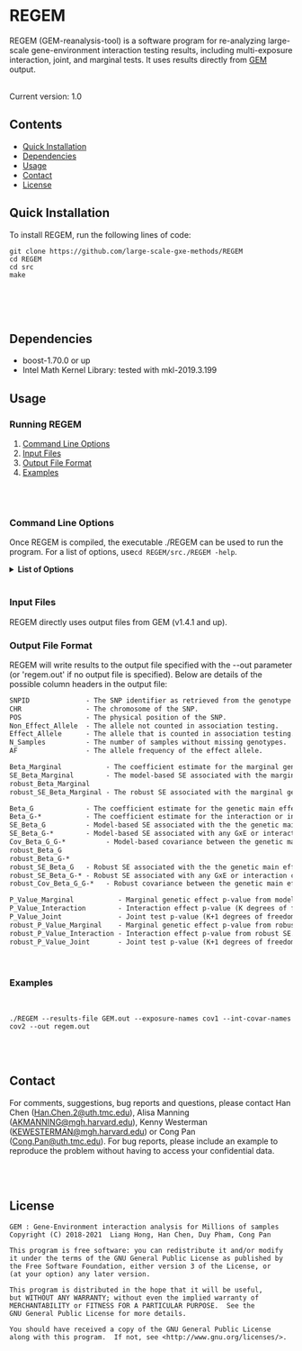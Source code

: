 # REGEM

REGEM (GEM-reanalysis-tool) is a software program for re-analyzing large-scale gene-environment interaction testing results, including multi-exposure interaction, joint, and marginal tests. It uses results directly from [GEM](https://github.com/large-scale-gxe-methods/GEM) output.

<br />
Current version: 1.0

<br />

## Contents
- [Quick Installation](#quick-installation)
- [Dependencies](#dependencies)
- [Usage](#usage)
- [Contact](#contact)
- [License](#license)

## Quick Installation

To install REGEM, run the following lines of code:
 ```
git clone https://github.com/large-scale-gxe-methods/REGEM
cd REGEM
cd src
make
 ```
<br />
<br />
<br />

## Dependencies

- boost-1.70.0 or up
- Intel Math Kernel Library: tested with mkl-2019.3.199

## Usage

### Running REGEM

1. [Command Line Options](#command-line-options)
1. [Input Files](#input-files)
1. [Output File Format](#output-file-format)
1. [Examples](#examples)

<br /> 
<br />

### Command Line Options
Once REGEM is compiled, the executable ./REGEM can be used to run the program.
For a list of options, use```cd REGEM/src./REGEM -help```.

<details>
     <summary> <b>List of Options</b> </summary>

```
General Options:

   --help                
	Prints available options and exits.
   --version             
	Prints the version of REGEM and exits.


Input File Options:
   --results-file        
	Path to the GEM results file.
   --out                
	Full path and extension to where REGEM output results.
        Default: regem.out


Phenotype File Options:
   --exposure-names      
	One or more column names in the phenotype file naming the exposure(s) to be included in interaction tests.
   --int-covar-names     
	Any column names in the phenotype file naming the covariate(s) for which interactions should be included for adjustment (mutually exclusive with --exposure-names).


Filtering Options:
   --maf                 
	Threshold to filter variants based on the minor allele frequency.
        Default: 0.001
   --miss-geno-cutoff    
	Threshold to filter variants based on the missing genotype rate.
        Default: 0.05
```
</details>

<br /> 

### Input Files

REGEM directly uses output files from GEM (v1.4.1 and up).

### Output File Format

REGEM will write results to the output file specified with the --out parameter (or 'regem.out' if no output file is specified).
Below are details of the possible column headers in the output file:

```diff 
SNPID              - The SNP identifier as retrieved from the genotype file.
CHR                - The chromosome of the SNP.
POS                - The physical position of the SNP. 
Non_Effect_Allele  - The allele not counted in association testing.  
Effect_Allele      - The allele that is counted in association testing.  
N_Samples          - The number of samples without missing genotypes.
AF                 - The allele frequency of the effect allele.      

Beta_Marginal           - The coefficient estimate for the marginal genetic effect (i.e., from a model with no interaction terms).
SE_Beta_Marginal        - The model-based SE associated with the marginal genetic effect estimate.  
robust_Beta_Marginal  
robust_SE_Beta_Marginal - The robust SE associated with the marginal genetic effect estimate.

Beta_G             - The coefficient estimate for the genetic main effect (G).
Beta_G-*           - The coefficient estimate for the interaction or interaction covariate terms.
SE_Beta_G          - Model-based SE associated with the the genetic main effect (G).  
SE_Beta_G-*        - Model-based SE associated with any GxE or interaction covariate terms.
Cov_Beta_G_G-*          - Model-based covariance between the genetic main effect (G) and any GxE or interaction covariate terms.  
robust_Beta_G  
robust_Beta_G-*    
robust_SE_Beta_G   - Robust SE associated with the the genetic main effect (G).  
robust_SE_Beta_G-* - Robust SE associated with any GxE or interaction covariate terms.
robust_Cov_Beta_G_G-*   - Robust covariance between the genetic main effect (G) and any GxE or interaction covariate terms.   

P_Value_Marginal           - Marginal genetic effect p-value from model-based SE.
P_Value_Interaction        - Interaction effect p-value (K degrees of freedom test of interaction effect) from model-based SE. (K is number of major exposures)
P_Value_Joint              - Joint test p-value (K+1 degrees of freedom test of genetic and interaction effect) from model-based SE.
robust_P_Value_Marginal    - Marginal genetic effect p-value from robust SE.
robust_P_Value_Interaction - Interaction effect p-value from robust SE.
robust_P_Value_Joint       - Joint test p-value (K+1 degrees of freedom test of genetic and interaction effect) from robust SE.
```

<br />

### Examples
<br />

```unix
./REGEM --results-file GEM.out --exposure-names cov1 --int-covar-names cov2 --out regem.out
```
<br />
<br />

## Contact 
For comments, suggestions, bug reports and questions, please contact Han Chen (Han.Chen.2@uth.tmc.edu), Alisa Manning (AKMANNING@mgh.harvard.edu), Kenny Westerman (KEWESTERMAN@mgh.harvard.edu) or Cong Pan (Cong.Pan@uth.tmc.edu). For bug reports, please include an example to reproduce the problem without having to access your confidential data.

<br />
<br />

## License 

 ```
 GEM : Gene-Environment interaction analysis for Millions of samples
 Copyright (C) 2018-2021  Liang Hong, Han Chen, Duy Pham, Cong Pan
 
 This program is free software: you can redistribute it and/or modify
 it under the terms of the GNU General Public License as published by
 the Free Software Foundation, either version 3 of the License, or
 (at your option) any later version.

 This program is distributed in the hope that it will be useful,
 but WITHOUT ANY WARRANTY; without even the implied warranty of
 MERCHANTABILITY or FITNESS FOR A PARTICULAR PURPOSE.  See the
 GNU General Public License for more details.

 You should have received a copy of the GNU General Public License
 along with this program.  If not, see <http://www.gnu.org/licenses/>.
 ```
 
